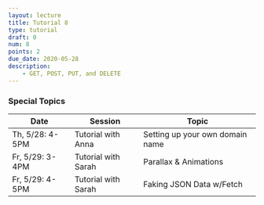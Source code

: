 ```yaml
---
layout: lecture
title: Tutorial 8
type: tutorial
draft: 0
num: 8
points: 2
due_date: 2020-05-28
description:
    - GET, POST, PUT, and DELETE
---
```


### Special Topics

| Date | Session | Topic |
|--|--|--|
| Th, 5/28: 4-5PM | Tutorial with Anna | Setting up your own domain name |
| Fr, 5/29: 3-4PM | Tutorial with Sarah | Parallax & Animations |
| Fr, 5/29: 4-5PM | Tutorial with Sarah | Faking JSON Data w/Fetch |